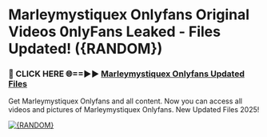 # Marleymystiquex Onlyfans Original Videos 0nlyFans Leaked - Files Updated! ({RANDOM})

<h3>🔴 CLICK HERE 🌐==►► <a href="https://betterlinks.top/A2PfLJ" rel="nofollow">Marleymystiquex Onlyfans Updated Files</a></h3>

Get Marleymystiquex Onlyfans and all content. Now you can access all videos and pictures of Marleymystiquex Onlyfans. New Updated Files 2025!

[![{RANDOM}](https://i.imgur.com/ppqm5kG.gif)](https://betterlinks.top/A2PfLJ)